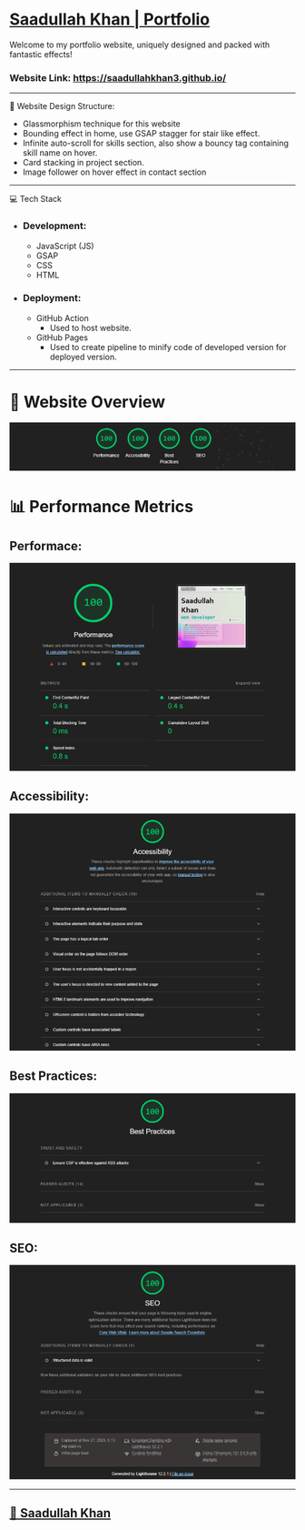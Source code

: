 # [Saadullah Khan | Portfolio](https://saadullahkhan3.github.io/)

Welcome to my portfolio website, uniquely designed and packed with fantastic effects!

### **Website Link:** https://saadullahkhan3.github.io/

---

🧩 Website Design Structure:
- Glassmorphism technique for this website
- Bounding effect in home, use GSAP stagger for stair like effect.
- Infinite auto-scroll for skills section, also show a bouncy tag containing skill name on hover.
- Card stacking in project section.
- Image follower on hover effect in contact section

---

💻 Tech Stack
- ### **Development:**
    - JavaScript (JS)
    - GSAP
    - CSS
    - HTML

- ### **Deployment:**
    - GitHub Action
        - Used to host website.
    - GitHub Pages
        - Used to create pipeline to minify code of developed version for deployed version.

---

# **🌟 Website Overview**
<img src="./readme_material/overall.png">

# **📊 Performance Metrics**
## **Performace:**
<img src="./readme_material/performance.png">

## **Accessibility:**
<img src="./readme_material/accessibility.png">

## **Best Practices:**
<img src="./readme_material/best-practice.png">

## **SEO:**
<img src="./readme_material/seo.png">

---


<h2 id="saadullah-khan"><a href="https://www.linkedin.com/in/saadullahkhan3/">🔗 Saadullah Khan</a></h2>
